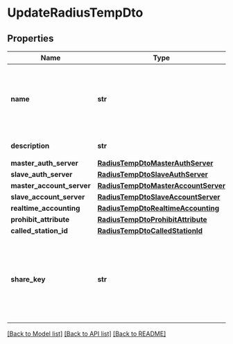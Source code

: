 # UpdateRadiusTempDto

## Properties
Name | Type | Description | Notes
------------ | ------------- | ------------- | -------------
**name** | **str** | RADIUS模板名称不能包含特殊字符 ~ $ @ # &amp; ? &#x3D; + % * ( ) { } &lt; &gt; ] [ ^ ! , : ; &#x60; &#39; / | \\ \&quot;，且不能单独以-或- -作为模板名称。 | [optional] 
**description** | **str** | RADIUS模板描述。 | [optional] 
**master_auth_server** | [**RadiusTempDtoMasterAuthServer**](RadiusTempDtoMasterAuthServer.md) |  | [optional] 
**slave_auth_server** | [**RadiusTempDtoSlaveAuthServer**](RadiusTempDtoSlaveAuthServer.md) |  | [optional] 
**master_account_server** | [**RadiusTempDtoMasterAccountServer**](RadiusTempDtoMasterAccountServer.md) |  | [optional] 
**slave_account_server** | [**RadiusTempDtoSlaveAccountServer**](RadiusTempDtoSlaveAccountServer.md) |  | [optional] 
**realtime_accounting** | [**RadiusTempDtoRealtimeAccounting**](RadiusTempDtoRealtimeAccounting.md) |  | [optional] 
**prohibit_attribute** | [**RadiusTempDtoProhibitAttribute**](RadiusTempDtoProhibitAttribute.md) |  | [optional] 
**called_station_id** | [**RadiusTempDtoCalledStationId**](RadiusTempDtoCalledStationId.md) |  | [optional] 
**share_key** | **str** | 密钥（英文字母、数字、除空格和问号外特殊符号，且不能全为*，建议长度为6位以上）。 | [optional] 

[[Back to Model list]](../README.md#documentation-for-models) [[Back to API list]](../README.md#documentation-for-api-endpoints) [[Back to README]](../README.md)


